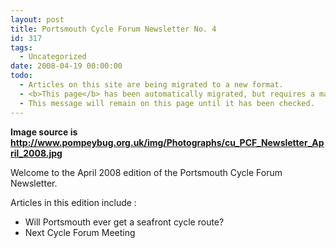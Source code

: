 ```yaml
---
layout: post
title: Portsmouth Cycle Forum Newsletter No. 4
id: 317
tags:
  - Uncategorized
date: 2008-04-19 00:00:00
todo:
  - Articles on this site are being migrated to a new format.
  - <b>This page</b> has been automatically migrated, but requires a manual check-&amp;-tune to ensure the format and links all work as expected.
  - This message will remain on this page until it has been checked.
---
```


**Image source is http://www.pompeybug.org.uk/img/Photographs/cu_PCF_Newsletter_April_2008.jpg**

Welcome to the April 2008 edition of the Portsmouth Cycle Forum Newsletter.

Articles in this edition include :

<ul>
<li>Will Portsmouth ever get a seafront cycle route? </li>
<li>Next Cycle Forum Meeting 